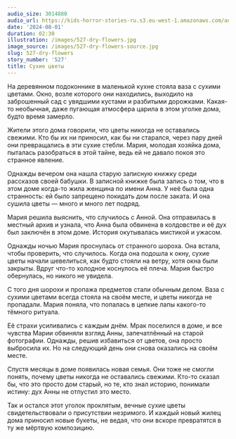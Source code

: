 ```yaml
---
audio_size: 3014880
audio_url: https://kids-horror-stories-ru.s3.eu-west-1.amazonaws.com/audio/527-dry-flowers.mp3
date: '2024-08-01'
duration: 02:30
illustration: /images/527-dry-flowers.jpg
image_source: /images/527-dry-flowers-source.jpg
slug: 527-dry-flowers
story_number: '527'
title: Сухие цветы
---
```


На деревянном подоконнике в маленькой кухне стояла ваза с сухими цветами. Окно, возле которого они находились, выходило на заброшенный сад с увядшими кустами и разбитыми дорожками. Какая-то необычная, даже пугающая атмосфера царила в этом уголке дома, будто время замерло.

Жители этого дома говорили, что цветы никогда не оставались свежими. Кто бы их ни приносил, как бы ни старался, через пару дней они превращались в эти сухие стебли. Мария, молодая хозяйка дома, пыталась разобраться в этой тайне, ведь ей не давало покоя это странное явление.

Однажды вечером она нашла старую записную книжку среди рассказов своей бабушки. В записной книжке была запись о том, что в этом доме когда-то жила женщина по имени Анна. У неё была одна странность: ей было запрещено покидать дом после заката. И она сушила цветы — много и много лет подряд.

Мария решила выяснить, что случилось с Анной. Она отправилась в местный архив и узнала, что Анна была обвинена в колдовстве и её дух был заключён в этом доме. История окутывалась мистикой и ужасом.

Однажды ночью Мария проснулась от странного шороха. Она встала, чтобы проверить, что случилось. Когда она подошла к окну, сухие цветы начали шевелиться, как будто стояли на ветру, хотя окна были закрыты. Вдруг что-то холодное коснулось её плеча. Мария быстро обернулась, но никого не увидела.

С того дня шорохи и пропажа предметов стали обычным делом. Ваза с сухими цветами всегда стояла на своём месте, и цветы никогда не пропадали. Мария поняла, что попалась в цепкие лапы какого-то тёмного ритуала.

Её страхи усиливались с каждым днём. Мрак поселился в доме, и все чувства Марии обвиняли взгляд Анны, запечатлённый на старой фотографии. Однажды, решив избавиться от цветов, она просто выбросила их. Но на следующий день они снова оказались на своём месте.

Спустя месяцы в доме появилась новая семья. Они тоже не смогли понять, почему цветы никогда не оставались свежими. Кто-то сказал бы, что это просто дом старый, но те, кто знал историю, понимали истину: дух Анны не отпустил это место.

Так и остался этот уголок проклятым, вечные сухие цветы свидетельствовали о присутствии незримого. И каждый новый жилец дома приносил новые букеты, не ведая, что они вскоре превратятся в ту же мёртвую композицию.
